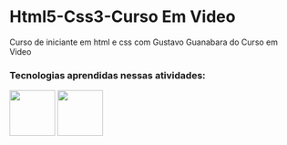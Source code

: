 <h1>Html5-Css3-Curso Em Video</h1>

Curso de iniciante em html e css com Gustavo Guanabara do Curso em Video

<div>
  <h3>Tecnologias aprendidas nessas atividades:</h3>
  <img height="80em" src="https://cdn.jsdelivr.net/gh/devicons/devicon/icons/html5/html5-original.svg" />
  <img height="80em" src="https://cdn.jsdelivr.net/gh/devicons/devicon/icons/css3/css3-original.svg" />
</div>
